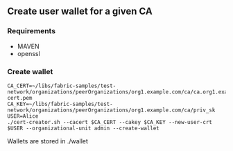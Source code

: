 ## Create user wallet for a given CA

### Requirements
  * MAVEN
  * openssl  
  
### Create wallet
```
CA_CERT=~/libs/fabric-samples/test-network/organizations/peerOrganizations/org1.example.com/ca/ca.org1.example.com-cert.pem
CA_KEY=~/libs/fabric-samples/test-network/organizations/peerOrganizations/org1.example.com/ca/priv_sk
USER=Alice
./cert-creator.sh --cacert $CA_CERT --cakey $CA_KEY --new-user-crt $USER --organizational-unit admin --create-wallet
```

Wallets are stored in ./wallet
